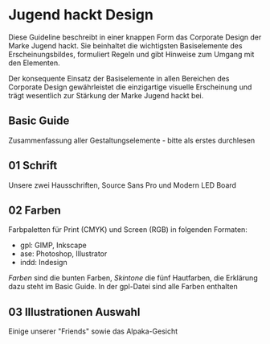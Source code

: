 # Jugend hackt Design

Diese Guideline beschreibt in einer knappen Form das Corporate Design der Marke Jugend hackt.
Sie beinhaltet die wichtigsten Basiselemente des Erscheinungsbildes, formuliert Regeln und gibt Hinweise zum Umgang mit den Elementen.

Der konsequente Einsatz der Basiselemente in allen Bereichen des Corporate Design gewährleistet die einzigartige visuelle Erscheinung und trägt wesentlich zur Stärkung der Marke Jugend hackt bei.

## Basic Guide

Zusammenfassung aller Gestaltungselemente - bitte als erstes durchlesen

## 01 Schrift

Unsere zwei Hausschriften, Source Sans Pro und Modern LED Board

## 02 Farben

Farbpaletten für Print (CMYK) und Screen (RGB) in folgenden Formaten:

* gpl: GIMP, Inkscape
* ase: Photoshop, Illustrator
* indd: Indesign

*Farben* sind die bunten Farben, *Skintone* die fünf Hautfarben, die Erklärung dazu steht im Basic Guide.
In der gpl-Datei sind alle Farben enthalten

## 03 Illustrationen Auswahl

Einige unserer "Friends" sowie das Alpaka-Gesicht

